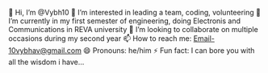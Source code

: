 👋 Hi, I’m @Vybh10
👀 I’m interested in leading a team, coding, volunteering
🌱 I’m currently in my first semester of engineering, doing Electronis and Communications in REVA university
💞️ I’m looking to collaborate on multiple occasions during my second year
📫 How to reach me: Email-10vybhav@gmail.com
😄 Pronouns: he/him
⚡ Fun fact: I can bore you with all the wisdom i have...

<!---
Vybh10/Vybh10 is a ✨ special ✨ repository because its `README.md` (this file) appears on your GitHub profile.
You can click the Preview link to take a look at your changes.
--->
